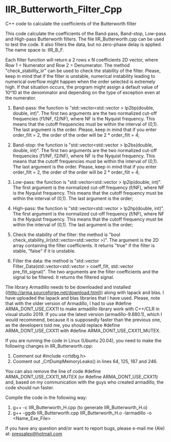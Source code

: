 # IIR_Butterworth_Filter_Cpp
C++ code to calculate the coefficients of the Butterworth filter


This code calculate the coefficients of the Band-pass, Band-stop, Low-pass and High-pass Butterworth filters. The file IIR_Butterworth.cpp can be used to test the code. It also filters the data, but no zero-phase delay is applied. The name space is: IIR_B_F.

Each filter function will return a 2 rows x N coefficients 2D vector, where Row 1 = Numerator and Row 2 = Denumerator. The method "check_stability_iir" can be used to check the stability of the filter. Please, keep in mind that if the filter is unstable, numerical instability leading to numerical overflow might happen when the order selected is extremely high. If that situation occurs, the program might assign a default value of 10^10 at the denominator and depending on the type of exception even at the numerator.

1) Band-pass: the function is "std::vector<std::vector<double> > lp2bp(double, double, int)". The first two arguments are the two normalized cut-off frequencies (f1/NF, f2/NF), where NF is the Nyquist frequency. This means that the cutoff frequencies must be within the interval of (0,1). The last argument is the order. Please, keep in mind that if you enter order_filt = 2, the order of the order will be 2 * order_filt = 4;

2) Band-stop: the function is "std::vector<std::vector<double> > lp2bs(double, double, int)". The first two arguments are the two normalized cut-off frequencies (f1/NF, f2/NF), where NF is the Nyquist frequency. This means that the cutoff frequencies must be within the interval of (0,1). The last argument is the order. Please, keep in mind that if you enter order_filt = 2, the order of the order will be 2 * order_filt = 4;

3) Low-pass: the function is "std::vector<std::vector<double> > lp2lp(double, int)". The first argument is the normalized cut-off frequency (f/NF), where NF is the Nyquist frequency. This means that the cutoff frequency must be within the interval of (0,1). The last argument is the order;

4) High-pass: the function is "std::vector<std::vector<double> > lp2hp(double, int)". The first argument is the normalized cut-off frequency (f/NF), where NF is the Nyquist frequency. This means that the cutoff frequency must be within the interval of (0,1). The last argument is the order;

5) Check the stability of the filter: the method is "bool check_stability_iir(std::vector<std::vector<double> >)". The argument is the 2D array containing the filter coefficients. It returns "true" if the filter is stable, "false" if it is unstable. 

6) Filter the data: the method is "std::vector<double> Filter_Data(std::vector<std::vector<double> > coeff_filt, std::vector<double> pre_filt_signal)". The two arguments are the filter coefficients and the signal to be filtered. It returns the filtered signal.

The library Armadillo needs to be downloaded and installed ((http://arma.sourceforge.net/download.html)) along with lapack and blas. I have uploaded the lapack and blas libraries that I have used. Please, note that with the older version of Armadillo, I had to use #define ARMA_DONT_USE_CXX11 to make armadillo library work with C++/CLR in visual studio 2019. If you use the latest version (armadillo-9.880.1), which I would recommend, because it is supposedly faster than the previous one, as the developers told me, you should replace #define ARMA_DONT_USE_CXX11 with #define ARMA_DONT_USE_CXX11_MUTEX. 

If you are running the code in Linux (Ubuntu 20.04), you need to make the following changes in IIR_Butterworth.cpp:
1) Comment out #include <crtdbg.h>
2) Cooment out  _CrtDumpMemoryLeaks() in lines 64, 125, 187 and 246.

You can also remove the line of code #define ARMA_DONT_USE_CXX11_MUTEX (or #define ARMA_DONT_USE_CXX11) and, based on my communication with the guys who created armadillo, the code should run faster. 

Compile the code in the following way: 
  
  1) g++ -c IIR_Butterworth_H.cpp (to generate IIR_Butterworth_H.o)
  2) g++ -ggdb IIR_Butterworth.cpp IIR_Butterworth_H.o -larmadillo -o <Name_Exe_File>

If you have any question and/or want to report bugs, please e-mail me (Ale) at: pressalex@hotmail.com
